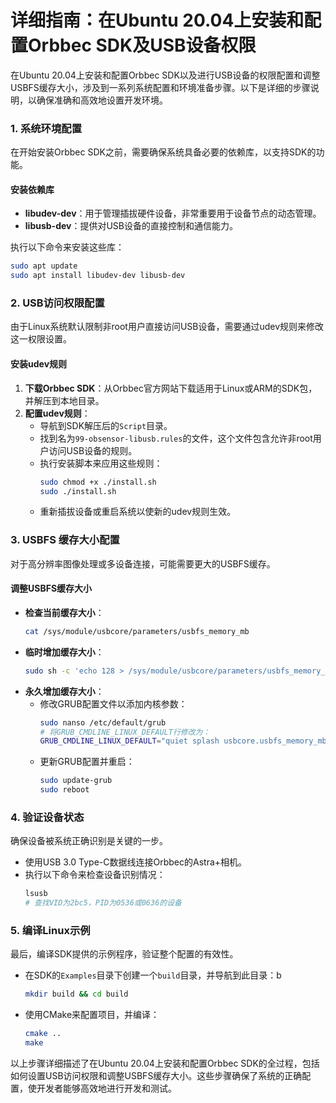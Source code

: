 # 详细指南：在Ubuntu 20.04上安装和配置Orbbec SDK及USB设备权限

在Ubuntu 20.04上安装和配置Orbbec SDK以及进行USB设备的权限配置和调整USBFS缓存大小，涉及到一系列系统配置和环境准备步骤。以下是详细的步骤说明，以确保准确和高效地设置开发环境。

### 1. 系统环境配置

在开始安装Orbbec SDK之前，需要确保系统具备必要的依赖库，以支持SDK的功能。

#### 安装依赖库

- **libudev-dev**：用于管理插拔硬件设备，非常重要用于设备节点的动态管理。
- **libusb-dev**：提供对USB设备的直接控制和通信能力。

执行以下命令来安装这些库：
```bash
sudo apt update
sudo apt install libudev-dev libusb-dev
```

### 2. USB访问权限配置

由于Linux系统默认限制非root用户直接访问USB设备，需要通过udev规则来修改这一权限设置。

#### 安装udev规则
1. **下载Orbbec SDK**：从Orbbec官方网站下载适用于Linux或ARM的SDK包，并解压到本地目录。
2. **配置udev规则**：
   - 导航到SDK解压后的`Script`目录。
   - 找到名为`99-obsensor-libusb.rules`的文件，这个文件包含允许非root用户访问USB设备的规则。
   - 执行安装脚本来应用这些规则：
     ```bash
     sudo chmod +x ./install.sh
     sudo ./install.sh
     ```
   - 重新插拔设备或重启系统以使新的udev规则生效。

### 3. USBFS 缓存大小配置

对于高分辨率图像处理或多设备连接，可能需要更大的USBFS缓存。

#### 调整USBFS缓存大小
- **检查当前缓存大小**：
  ```bash
  cat /sys/module/usbcore/parameters/usbfs_memory_mb
  ```
- **临时增加缓存大小**：
  ```bash
  sudo sh -c 'echo 128 > /sys/module/usbcore/parameters/usbfs_memory_mb'
  ```
- **永久增加缓存大小**：
  - 修改GRUB配置文件以添加内核参数：
    ```bash
    sudo nanso /etc/default/grub
    # 将GRUB_CMDLINE_LINUX_DEFAULT行修改为：
    GRUB_CMDLINE_LINUX_DEFAULT="quiet splash usbcore.usbfs_memory_mb=128"
    ```
  - 更新GRUB配置并重启：
    ```bash
    sudo update-grub
    sudo reboot
    ```

### 4. 验证设备状态

确保设备被系统正确识别是关键的一步。

- 使用USB 3.0 Type-C数据线连接Orbbec的Astra+相机。
- 执行以下命令来检查设备识别情况：
  ```bash
  lsusb
  # 查找VID为2bc5，PID为0536或0636的设备
  ```

### 5. 编译Linux示例

最后，编译SDK提供的示例程序，验证整个配置的有效性。

- 在SDK的`Examples`目录下创建一个`build`目录，并导航到此目录：b
  ```bash
  mkdir build && cd build
  ```
- 使用CMake来配置项目，并编译：
  ```bash
  cmake ..
  make
  ```

以上步骤详细描述了在Ubuntu 20.04上安装和配置Orbbec SDK的全过程，包括如何设置USB访问权限和调整USBFS缓存大小。这些步骤确保了系统的正确配置，使开发者能够高效地进行开发和测试。